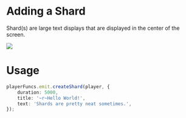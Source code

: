 # Adding a Shard

Shard(s) are large text displays that are displayed in the center of the screen.

![](https://i.imgur.com/iUMMpkd.jpeg)

# Usage

```typescript
playerFuncs.emit.createShard(player, {
    duration: 5000,
    title: '~r~Hello World!',
    text: 'Shards are pretty neat sometimes.',
});
```
